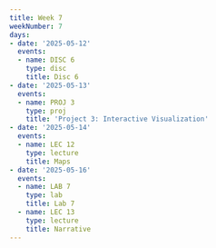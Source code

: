 ```yaml
---
title: Week 7
weekNumber: 7
days:
- date: '2025-05-12'
  events:
  - name: DISC 6
    type: disc
    title: Disc 6
- date: '2025-05-13'
  events:
  - name: PROJ 3
    type: proj
    title: 'Project 3: Interactive Visualization'
- date: '2025-05-14'
  events:
  - name: LEC 12
    type: lecture
    title: Maps
- date: '2025-05-16'
  events:
  - name: LAB 7
    type: lab
    title: Lab 7
  - name: LEC 13
    type: lecture
    title: Narrative
---
```


